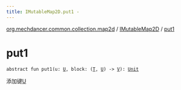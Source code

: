 ```yaml
---
title: IMutableMap2D.put1 - 
---
```


[org.mechdancer.common.collection.map2d](../index.html) / [IMutableMap2D](index.html) / [put1](./put1.html)

# put1

`abstract fun put1(u: `[`U`](index.html#U)`, block: (`[`T`](index.html#T)`, `[`U`](index.html#U)`) -> `[`V`](index.html#V)`): `[`Unit`](https://kotlinlang.org/api/latest/jvm/stdlib/kotlin/-unit/index.html)

添加键[U](index.html#U)

